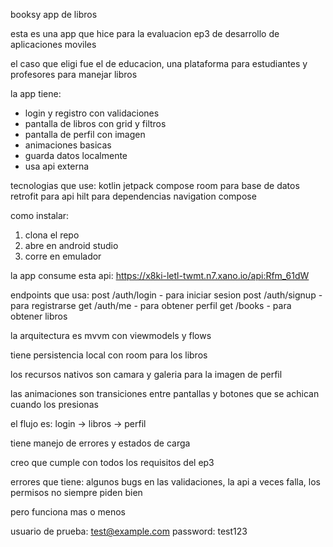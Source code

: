 booksy app de libros

esta es una app que hice para la evaluacion ep3 de desarrollo de aplicaciones moviles

el caso que eligi fue el de educacion, una plataforma para estudiantes y profesores para manejar libros

la app tiene:
- login y registro con validaciones
- pantalla de libros con grid y filtros
- pantalla de perfil con imagen
- animaciones basicas
- guarda datos localmente
- usa api externa

tecnologias que use:
kotlin
jetpack compose
room para base de datos
retrofit para api
hilt para dependencias
navigation compose

como instalar:
1. clona el repo
2. abre en android studio
3. corre en emulador

la app consume esta api: https://x8ki-letl-twmt.n7.xano.io/api:Rfm_61dW

endpoints que usa:
post /auth/login - para iniciar sesion
post /auth/signup - para registrarse
get /auth/me - para obtener perfil
get /books - para obtener libros

la arquitectura es mvvm con viewmodels y flows

tiene persistencia local con room para los libros

los recursos nativos son camara y galeria para la imagen de perfil

las animaciones son transiciones entre pantallas y botones que se achican cuando los presionas

el flujo es: login -> libros -> perfil

tiene manejo de errores y estados de carga

creo que cumple con todos los requisitos del ep3

errores que tiene: algunos bugs en las validaciones, la api a veces falla, los permisos no siempre piden bien

pero funciona mas o menos

usuario de prueba: test@example.com password: test123
